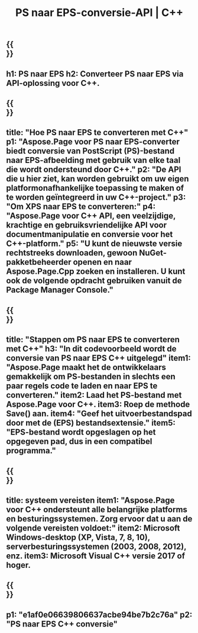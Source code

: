 ﻿---
translation: true
template: /_templates/_conversion-child-cpp.md
title: PS naar EPS-conversie-API | C++
url: /cpp/conversion/ps-to-eps/
description: PS naar EPS-conversie geleverd door Aspose.Page voor C++ API-oplossing. Werkt in C++ Runtime Environment voor Windows 32 bit, Windows 64 bit en Linux 64 bit.
informat: PS
outformat: EPS
otherformats: XPS EPS
---

{{<section banner>}}
---
h1: PS naar EPS
h2: Converteer PS naar EPS via API-oplossing voor C++.
---

{{<section overview>}}
---
title: "Hoe PS naar EPS te converteren met C++"
p1: "Aspose.Page voor PS naar EPS-converter biedt conversie van PostScript (PS)-bestand naar EPS-afbeelding met gebruik van elke taal die wordt ondersteund door C++."
p2: "De API die u hier ziet, kan worden gebruikt om uw eigen platformonafhankelijke toepassing te maken of te worden geïntegreerd in uw C++-project."
p3: "Om XPS naar EPS te converteren:"
p4: "Aspose.Page voor C++ API, een veelzijdige, krachtige en gebruiksvriendelijke API voor documentmanipulatie en conversie voor het C++-platform."
p5: "U kunt de nieuwste versie rechtstreeks downloaden, gewoon NuGet-pakketbeheerder openen en naar Aspose.Page.Cpp zoeken en installeren. U kunt ook de volgende opdracht gebruiken vanuit de Package Manager Console."
---

{{<section feature1>}}
---
title: "Stappen om PS naar EPS te converteren met C++"
h3: "In dit codevoorbeeld wordt de conversie van PS naar EPS C++ uitgelegd"
item1: "Aspose.Page maakt het de ontwikkelaars gemakkelijk om PS-bestanden in slechts een paar regels code te laden en naar EPS te converteren."
item2: Laad het PS-bestand met Aspose.Page voor C++.
item3: Roep de methode Save() aan.
item4: "Geef het uitvoerbestandspad door met de (EPS) bestandsextensie."
item5: "EPS-bestand wordt opgeslagen op het opgegeven pad, dus in een compatibel programma."
---

{{<section feature2>}}
---
title: systeem vereisten
item1: "Aspose.Page voor C++ ondersteunt alle belangrijke platforms en besturingssystemen. Zorg ervoor dat u aan de volgende vereisten voldoet:"
item2: Microsoft Windows-desktop (XP, Vista, 7, 8, 10), serverbesturingssystemen (2003, 2008, 2012), enz.
item3: Microsoft Visual C++ versie 2017 of hoger.
---

{{<section gist>}}
---
p1: "e1af0e06639806637acbe94be7b2c76a"
p2: "PS naar EPS C++ conversie"
---
